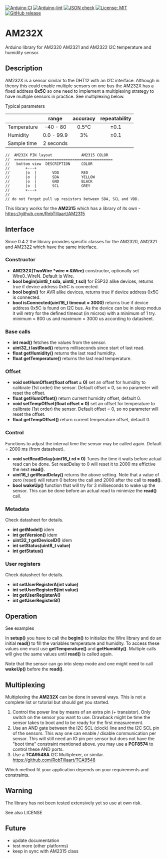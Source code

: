 
[![Arduino CI](https://github.com/RobTillaart/AM232X/workflows/Arduino%20CI/badge.svg)](https://github.com/marketplace/actions/arduino_ci)
[![Arduino-lint](https://github.com/RobTillaart/AM232X/actions/workflows/arduino-lint.yml/badge.svg)](https://github.com/RobTillaart/AM232X/actions/workflows/arduino-lint.yml)
[![JSON check](https://github.com/RobTillaart/AM232X/actions/workflows/jsoncheck.yml/badge.svg)](https://github.com/RobTillaart/AM232X/actions/workflows/jsoncheck.yml)
[![License: MIT](https://img.shields.io/badge/license-MIT-green.svg)](https://github.com/RobTillaart/AM232X/blob/master/LICENSE)
[![GitHub release](https://img.shields.io/github/release/RobTillaart/AM232X.svg?maxAge=3600)](https://github.com/RobTillaart/AM232X/releases)


# AM232X

Arduino library for AM2320 AM2321 and AM2322 I2C temperature and humidity sensor.


## Description

AM232X is a sensor similar to the DHT12 with an I2C interface. 
Although in theory this could enable multiple sensors on one bus
the AM232X has a fixed address **0x5C** so one need to implement a 
multiplexing strategy to have multiple sensors in practice. 
See multiplexing below.


Typical parameters

|             |  range     | accuracy | repeatability |
|:------------|:----------:|:--------:|:-------------:|
| Temperature | -40 - 80   | 0.5°C    |  ±0.1         |
| Humidity    | 0.0 - 99.9 | 3%       |  ±0.1         |
| Sample time | 2 seconds  |          |               |


```
//  AM232X PIN layout             AM2315 COLOR
//  ============================================
//   bottom view  DESCRIPTION     COLOR
//       +---+
//       |o  |       VDD          RED
//       |o  |       SDA          YELLOW
//       |o  |       GND          BLACK
//       |o  |       SCL          GREY
//       +---+
//
// do not forget pull up resistors between SDA, SCL and VDD.
```

This library works for the **AM2315** which has a library of its own - https://github.com/RobTillaart/AM2315


## Interface

Since 0.4.2 the library provides specific classes for the AM2320, AM2321 and AM2322 which have the same interface.


### Constructor

- **AM232X(TwoWire \*wire = &Wire)** constructor, optionally set Wire0..WireN. Default is Wire.
- **bool begin(uint8_t sda, uint8_t scl)** for ESP32 alike devices, returns true if device address 0x5C is connected.
- **bool begin()** for AVR alike devices, returns true if device address 0x5C is connected.
- **bool isConnected(uint16_t timeout = 3000)** returns true if device address 0x5C is found on I2C bus. 
As the device can be in sleep modus it will retry for the defined timeout (in micros) with a minimum of 1 try. 
minimum = 800 us and maximum = 3000 us according to datasheet.


### Base calls

- **int read()** fetches the values from the sensor.
- **uint32_t lastRead()** returns milliseconds since start of last read. 
- **float getHumidity()** returns the last read humidity.
- **float getTemperature()** returns the last read temperature.


### Offset

- **void setHumOffset(float offset = 0)** set an offset for humidity to calibrate (1st order) the sensor.
Default offset = 0, so no parameter will reset the offset.
- **float getHumOffset()** return current humidity offset, default 0.
- **void setTempOffset(float offset = 0)** set an offset for temperature to calibrate (1st order) the sensor.
Default offset = 0, so no parameter will reset the offset.
- **float getTempOffset()** return current temperature offset, default 0.


### Control

Functions to adjust the interval time the sensor may be called again.
Default = 2000 ms (from datasheet).

- **void setReadDelay(uint16_t rd = 0)** Tunes the time it waits before actual read can be done.
Set readDelay to 0 will reset it to 2000 ms effictive the next **read()**.
- **uint16_t getReadDelay()** returns the above setting. 
Note that a value of zero (reset) will return 0 before the call and 2000 after the call to **read()**.
- **bool wakeUp()** function that will try for 3 milliseconds to wake up the sensor.
This can be done before an actual read to minimize the **read()** call.


### Metadata

Check datasheet for details.

- **int getModel()** idem
- **int getVersion()** idem
- **uint32_t getDeviceID()** idem
- **int setStatus(uint8_t value)**
- **int getStatus()**


### User registers

Check datasheet for details.

- **int setUserRegisterA(int value)**
- **int setUserRegisterB(int value)**
- **int getUserRegisterA()**
- **int getUserRegisterB()**


## Operation

See examples

In **setup()** you have to call the **begin()** to initialize 
the Wire library and do an initial **read()** to fill the variables temperature and humidity. 
To access these values one must use **getTemperature()** and **getHumidity()**. 
Multiple calls will give the same values until **read()** is called again.

Note that the sensor can go into sleep mode and one might need to call **wakeUp()**
before the **read()**.


## Multiplexing 

Multiplexing the **AM232X** can be done in several ways.
This is not a complete list or tutorial but should get you started.

1. Control the power line by means of an extra pin (+ transistor). 
Only switch on the sensor you want to use. Drawback might be time 
the sensor takes to boot and to be ready for the first measurement.
2. Use an AND gate between the I2C SCL (clock) line and the I2C SCL 
pin of the sensors. This way one can enable / disable communication 
per sensor. This will still need an IO pin per sensor but does not 
have the "boot time" constraint mentioned above.
you may use a **PCF8574** to control these AND ports.
3. Use a **TCA9548A** I2C Multiplexer, or similar. https://github.com/RobTillaart/TCA9548

Which method fit your application depends on your requirements and constraints.


## Warning

The library has not been tested extensively yet so use at own risk.

See also LICENSE


## Future

- update documentation
- test more (other platforms)
- keep in sync with AM2315 class
  
